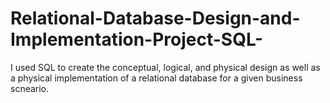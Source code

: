 # Relational-Database-Design-and-Implementation-Project-SQL-
I used SQL to create the conceptual, logical, and physical design as well as a physical implementation of a relational database for a given business scneario.
